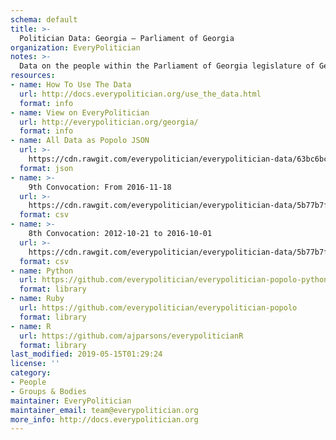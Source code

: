 ```yaml
---
schema: default
title: >-
  Politician Data: Georgia — Parliament of Georgia
organization: EveryPolitician
notes: >-
  Data on the people within the Parliament of Georgia legislature of Georgia.
resources:
- name: How To Use The Data
  url: http://docs.everypolitician.org/use_the_data.html
  format: info
- name: View on EveryPolitician
  url: http://everypolitician.org/georgia/
  format: info
- name: All Data as Popolo JSON
  url: >-
    https://cdn.rawgit.com/everypolitician/everypolitician-data/63bc6bcde3cfeb7aa1481ccece62858698d9de71/data/Georgia/Parliament/ep-popolo-v1.0.json
  format: json
- name: >-
    9th Convocation: From 2016-11-18
  url: >-
    https://cdn.rawgit.com/everypolitician/everypolitician-data/5b77b7fed94186d67d3534a75e774c932db06bbd/data/Georgia/Parliament/term-9.csv
  format: csv
- name: >-
    8th Convocation: 2012-10-21 to 2016-10-01
  url: >-
    https://cdn.rawgit.com/everypolitician/everypolitician-data/5b77b7fed94186d67d3534a75e774c932db06bbd/data/Georgia/Parliament/term-8.csv
  format: csv
- name: Python
  url: https://github.com/everypolitician/everypolitician-popolo-python
  format: library
- name: Ruby
  url: https://github.com/everypolitician/everypolitician-popolo
  format: library
- name: R
  url: https://github.com/ajparsons/everypoliticianR
  format: library
last_modified: 2019-05-15T01:29:24
license: ''
category:
- People
- Groups & Bodies
maintainer: EveryPolitician
maintainer_email: team@everypolitician.org
more_info: http://docs.everypolitician.org
---
```

